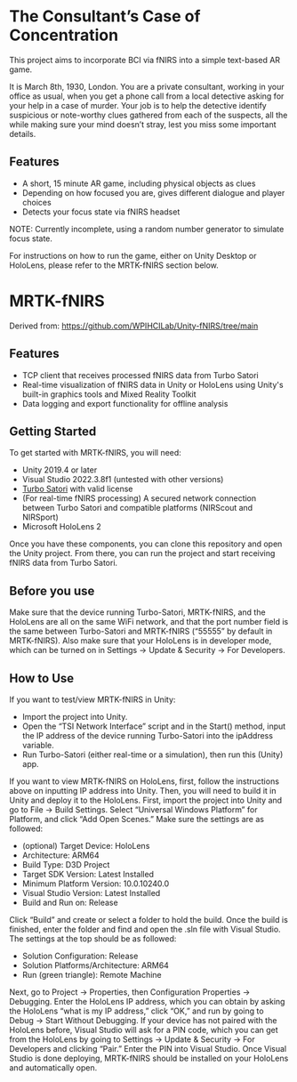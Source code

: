 # The Consultant’s Case of Concentration
This project aims to incorporate BCI via fNIRS into a simple text-based AR game.

It is March 8th, 1930, London. You are a private consultant, working in your office as usual, when you get a phone call from a local detective asking for your help in a case of murder. Your job is to help the detective identify suspicious or note-worthy clues gathered from each of the suspects, all the while making sure your mind doesn’t stray, lest you miss some important details.

## Features
- A short, 15 minute AR game, including physical objects as clues
- Depending on how focused you are, gives different dialogue and player choices
- Detects your focus state via fNIRS headset

NOTE: Currently incomplete, using a random number generator to simulate focus state.

For instructions on how to run the game, either on Unity Desktop or HoloLens, please refer to the MRTK-fNIRS section below.



# MRTK-fNIRS
Derived from: https://github.com/WPIHCILab/Unity-fNIRS/tree/main

## Features
- TCP client that receives processed fNIRS data from Turbo Satori
- Real-time visualization of fNIRS data in Unity or HoloLens using Unity's built-in graphics tools and Mixed Reality Toolkit
- Data logging and export functionality for offline analysis

## Getting Started
To get started with MRTK-fNIRS, you will need:
- Unity 2019.4 or later
- Visual Studio 2022.3.8f1 (untested with other versions)
- [Turbo Satori](https://nirx.net/turbosatori) with valid license
- (For real-time fNIRS processing) A secured network connection between Turbo Satori and compatible platforms (NIRScout and NIRSport)
- Microsoft HoloLens 2

Once you have these components, you can clone this repository and open the Unity project. From there, you can run the project and start receiving fNIRS data from Turbo Satori.

## Before you use
Make sure that the device running Turbo-Satori, MRTK-fNIRS, and the HoloLens are all on the same WiFi network, and that the port number field is the same between Turbo-Satori and MRTK-fNIRS (“55555” by default in MRTK-fNIRS).
Also make sure that your HoloLens is in developer mode, which can be turned on in Settings -> Update & Security -> For Developers.

## How to Use
If you want to test/view MRTK-fNIRS in Unity:
- Import the project into Unity.
- Open the “TSI Network Interface” script and in the Start() method, input the IP address of the device running Turbo-Satori into the ipAddress variable.
- Run Turbo-Satori (either real-time or a simulation), then run this (Unity) app.

If you want to view MRTK-fNIRS on HoloLens, first, follow the instructions above on inputting IP address into Unity. Then, you will need to build it in Unity and deploy it to the HoloLens. First, import the project into Unity and go to File -> Build Settings. Select “Universal Windows Platform” for Platform, and click “Add Open Scenes.” Make sure the settings are as followed:
- (optional) Target Device: HoloLens
- Architecture: ARM64
- Build Type: D3D Project
- Target SDK Version: Latest Installed
- Minimum Platform Version: 10.0.10240.0
- Visual Studio Version: Latest Installed
- Build and Run on: Release

Click “Build” and create or select a folder to hold the build. Once the build is finished, enter the folder and find and open the .sln file with Visual Studio. The settings at the top should be as followed:
- Solution Configuration: Release
- Solution Platforms/Architecture: ARM64
- Run (green triangle): Remote Machine

Next, go to Project -> Properties, then Configuration Properties -> Debugging. Enter the HoloLens IP address, which you can obtain by asking the HoloLens “what is my IP address,” click “OK,” and run by going to Debug -> Start Without Debugging. If your device has not paired with the HoloLens before, Visual Studio will ask for a PIN code, which you can get from the HoloLens by going to Settings -> Update & Security -> For Developers and clicking “Pair.” Enter the PIN into Visual Studio.
Once Visual Studio is done deploying, MRTK-fNIRS should be installed on your HoloLens and automatically open.
